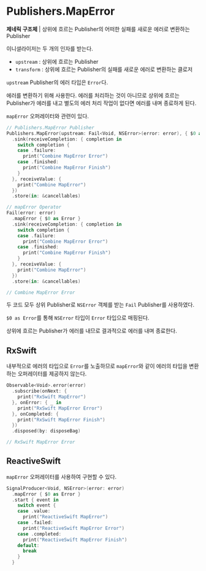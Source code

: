 # Publishers.MapError

**제네릭 구조체** | 상위에 흐르는 Publisher의 어떠한 실패를 새로운 에러로 변환하는 Publisher

이니셜라이저는 두 개의 인자를 받는다.

- `upstream` : 상위에 흐르는 Publisher
- `transform` : 상위에 흐르는 Publisher의 실패를 새로운 에러로 변환하는 클로저

`upstream` Publisher의 에러 타입은 `Error`다.

에러를 변환하기 위해 사용한다. 에러를 처리하는 것이 아니므로 상위에 흐르는 Publisher가 에러를 내고 별도의 에러 처리 작업이 없다면 에러를 내며 종료하게 된다.

`mapError` 오퍼레이터와 관련이 있다.

```swift
// Publishers.MapError Publisher
Publishers.MapError(upstream: Fail<Void, NSError>(error: error), { $0 as Error })
  .sink(receiveCompletion: { completion in
    switch completion {
    case .failure:
      print("Combine MapError Error")
    case .finished:
      print("Combine MapError Finish")
    }
  }, receiveValue: {
    print("Combine MapError")
  })
  .store(in: &cancellables)

// mapError Operator
Fail(error: error)
  .mapError { $0 as Error }
  .sink(receiveCompletion: { completion in
    switch completion {
    case .failure:
      print("Combine MapError Error")
    case .finished:
      print("Combine MapError Finish")
    }
  }, receiveValue: {
    print("Combine MapError")
  })
  .store(in: &cancellables)

// Combine MapError Error
```

두 코드 모두 상위 Publisher로 `NSError` 객체를 받는 `Fail` Publisher를 사용하였다.

 `$0 as Error`를 통해 `NSError` 타입이 `Error` 타입으로 매핑된다.

상위에 흐르는 Publisher가 에러를 내므로 결과적으로 에러를 내며 종료한다.

## RxSwift

내부적으로 에러의 타입으로 `Error`를 노출하므로 `mapError`와 같이 에러의 타입을 변환하는 오퍼레이터를 제공하지 않는다.

```swift
Observable<Void>.error(error)
  .subscribe(onNext: {
    print("RxSwift MapError")
  }, onError: { _ in
    print("RxSwift MapError Error")
  }, onCompleted: {
    print("RxSwift MapError Finish")
  })
  .disposed(by: disposeBag)

// RxSwift MapError Error
```

## ReactiveSwift

`mapError` 오퍼레이터를 사용하여 구현할 수 있다.

```swift
SignalProducer<Void, NSError>(error: error)
  .mapError { $0 as Error }
  .start { event in
    switch event {
    case .value:
      print("ReactiveSwift MapError")
    case .failed:
      print("ReactiveSwift MapError Error")
    case .completed:
      print("ReactiveSwift MapError Finish")
    default:
      break
    }
  }
```